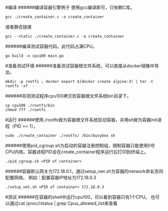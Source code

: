 #编译
######编译容器引擎例子
使用gcc编译即可，只依赖C库。
```
gcc ./create_container.c -o create_container
```
或者静态链接
```
gcc --static ./create_container.c -o create_container
```
######编译测试容器代码，此代码占满CPU。
```
go build -o cpu100 main.go
```
#准备测试环境
######准备测试容器根文件系统，可以直接从docker镜像中导出。
```
mkdir -p rootfs ; docker export $(docker create alpine:3) | tar -C rootfs -xf  -
```
######将测测试程序cpu100拷贝到容器根文件系统bin目录下。
```
cp cpu100 ./rootfs/bin
chmod 777 ./rootfs
```
#运行
######使用./rootfs做为容器根文件系统启动容器，并用sh做为容器init进程（PID == 1）。
```
sudo ./create_container ./rootfs/ /bin/busybox sh
```
######使用pid_cgroup.sh为启动的容器注册控制组，限制容器只能使用0号CPU内核。容器进程PID会在create_container程序运行后打印到终端上。
```
./pid_cgroup.sh <PID of container>
```
######容器默认网关为172.18.0.1，通过setup_net.sh为容器的network命名空间配置网络。
例如：配置容器IP地址为172.18.0.3
```
./setup_net.sh <PID of container> 172.18.0.3
```
#测试
######在容器的shell中运行cpu100，可以看到容器只有1个CPU。
也可以通过cat /proc/<PID of container>/status | grep Cpus_allowed_list来查看

